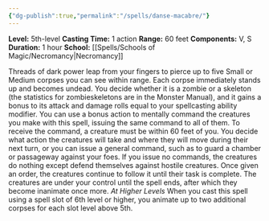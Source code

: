 ```yaml
---
{"dg-publish":true,"permalink":"/spells/danse-macabre/"}
---
```


**Level:** 5th-level
**Casting Time:** 1 action
**Range:** 60 feet
**Components:** V, S
**Duration:** 1 hour
**School:** [[Spells/Schools of Magic/Necromancy\|Necromancy]]

Threads of dark power leap from your fingers to pierce up to five Small or Medium corpses you can see within range. Each corpse immediately stands up and becomes undead. You decide whether it is a zombie or a skeleton (the statistics for zombieskeletons are in the Monster Manual), and it gains a bonus to its attack and damage rolls equal to your spellcasting ability modifier.
You can use a bonus action to mentally command the creatures you make with this spell, issuing the same command to all of them. To receive the command, a creature must be within 60 feet of you. You decide what action the creatures will take and where they will move during their next turn, or you can issue a general command, such as to guard a chamber or passageway against your foes. If you issue no commands, the creatures do nothing except defend themselves against hostile creatures. Once given an order, the creatures continue to follow it until their task is complete.
The creatures are under your control until the spell ends, after which they become inanimate once more.
_At Higher Levels_
When you cast this spell using a spell slot of 6th level or higher, you animate up to two additional corpses for each slot level above 5th.